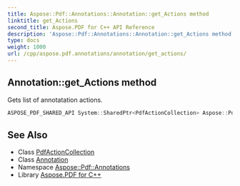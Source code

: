 ```yaml
---
title: Aspose::Pdf::Annotations::Annotation::get_Actions method
linktitle: get_Actions
second_title: Aspose.PDF for C++ API Reference
description: 'Aspose::Pdf::Annotations::Annotation::get_Actions method. Gets list of annotatation actions in C++.'
type: docs
weight: 1000
url: /cpp/aspose.pdf.annotations/annotation/get_actions/
---
```

## Annotation::get_Actions method


Gets list of annotatation actions.

```cpp
ASPOSE_PDF_SHARED_API System::SharedPtr<PdfActionCollection> Aspose::Pdf::Annotations::Annotation::get_Actions()
```

## See Also

* Class [PdfActionCollection](../../pdfactioncollection/)
* Class [Annotation](../)
* Namespace [Aspose::Pdf::Annotations](../../)
* Library [Aspose.PDF for C++](../../../)
